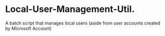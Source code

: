 # Local-User-Management-Util.
A batch script that manages local users (aside from user accounts created by Microsoft Account)
